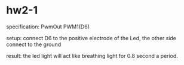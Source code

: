 # hw2-1

specification: PwmOut PWM1(D6)

setup: connect D6 to the positive electrode of the Led, the other side connect to the ground

result: the led light will act like breathing light for 0.8 second a period.
